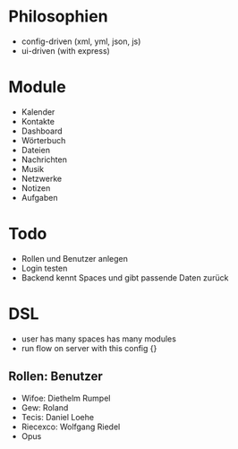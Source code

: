 # Philosophien
- config-driven (xml, yml, json, js)
- ui-driven (with express)


# Module
- Kalender
- Kontakte
- Dashboard
- Wörterbuch
- Dateien
- Nachrichten
- Musik
- Netzwerke
- Notizen
- Aufgaben


# Todo
- Rollen und Benutzer anlegen
- Login testen
- Backend kennt Spaces und gibt passende Daten zurück


# DSL
- user has many spaces has many modules
- run flow on server with this config {}


## Rollen: Benutzer
- Wifoe: Diethelm Rumpel
- Gew: Roland
- Tecis: Daniel Loehe
- Riecexco: Wolfgang Riedel
- Opus